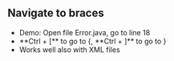 ##  Navigate to braces

- Demo: Open file Error.java, go to line 18
- <!-- .element: class="fragment" --> **Ctrl + [** to go to {, **Ctrl + ]** to go to }
- <!-- .element: class="fragment" --> Works well also with XML files
